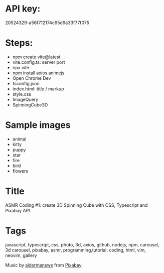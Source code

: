
API key:
========

20524329-a56f712174c95d9a33f77f075

Steps:
======

- npm create vite@latest
- vite.config.ts: server port
- npx vite
- npm install axios animejs
- Open Chrome Dev
- tsconfig.json 
- index.html: title / markup
- style.css
- ImageQuery
- SpinningCube3D

Sample images
==============

- animal
- kitty
- puppy
- star
- fire
- bird
- flowers

Title
=====

ASMR Coding #1: create 3D Spinning Cube with CSS, Typescript and Pixabay API

Tags
====
javascript, typescript, css, photo, 3d, axios, github, nodejs, npm, carousel, 3d carousel, pixabay, asmr, programming,tutorial, coding, html, vim, neovim, gallery

Music by <a href="/users/aldermanswe-21004879/?tab=audio&amp;utm_source=link-attribution&amp;utm_medium=referral&amp;utm_campaign=audio&amp;utm_content=3938">aldermanswe</a> from <a href="https://pixabay.com/?utm_source=link-attribution&amp;utm_medium=referral&amp;utm_campaign=music&amp;utm_content=3938">Pixabay</a>

